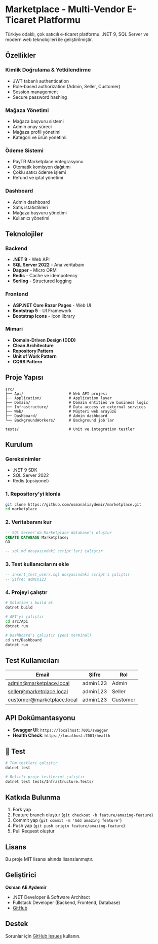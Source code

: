 # Marketplace - Multi-Vendor E-Ticaret Platformu

Türkiye odaklı, çok satıcılı e-ticaret platformu. .NET 9, SQL Server ve modern web teknolojileri ile geliştirilmiştir.

## Özellikler

### Kimlik Doğrulama & Yetkilendirme
- JWT tabanlı authentication
- Role-based authorization (Admin, Seller, Customer)
- Session management
- Secure password hashing

### Mağaza Yönetimi
- Mağaza başvuru sistemi
- Admin onay süreci
- Mağaza profil yönetimi
- Kategori ve ürün yönetimi

### Ödeme Sistemi
- PayTR Marketplace entegrasyonu
- Otomatik komisyon dağıtımı
- Çoklu satıcı ödeme işlemi
- Refund ve iptal yönetimi

### Dashboard
- Admin dashboard
- Satış istatistikleri
- Mağaza başvuru yönetimi
- Kullanıcı yönetimi

##  Teknolojiler

### Backend
- **.NET 9** - Web API
- **SQL Server 2022** - Ana veritabanı
- **Dapper** - Micro ORM
- **Redis** - Cache ve idempotency
- **Serilog** - Structured logging

### Frontend
- **ASP.NET Core Razor Pages** - Web UI
- **Bootstrap 5** - UI Framework
- **Bootstrap Icons** - Icon library

### Mimari
- **Domain-Driven Design (DDD)**
- **Clean Architecture**
- **Repository Pattern**
- **Unit of Work Pattern**
- **CQRS Pattern**

## Proje Yapısı

```
src/
├── Api/                    # Web API projesi
├── Application/            # Application layer
├── Domain/                 # Domain entities ve business logic
├── Infrastructure/         # Data access ve external services
├── Web/                    # Müşteri web arayüzü
├── Dashboard/              # Admin dashboard
└── BackgroundWorkers/      # Background job'lar

tests/                      # Unit ve integration testler
```

## Kurulum

### Gereksinimler
- .NET 9 SDK
- SQL Server 2022
- Redis (opsiyonel)

### 1. Repository'yi klonla
```bash
git clone https://github.com/osmanaliaydemir/marketplace.git
cd marketplace
```

### 2. Veritabanını kur
```sql
-- SQL Server'da Marketplace database'i oluştur
CREATE DATABASE Marketplace;
GO

-- sql.md dosyasındaki script'leri çalıştır
```

### 3. Test kullanıcılarını ekle
```sql
-- insert_test_users.sql dosyasındaki script'i çalıştır
-- Şifre: admin123
```

### 4. Projeyi çalıştır
```bash
# Solution'ı build et
dotnet build

# API'yi çalıştır
cd src/Api
dotnet run

# Dashboard'ı çalıştır (yeni terminal)
cd src/Dashboard
dotnet run
```

## Test Kullanıcıları

| Email | Şifre | Rol |
|-------|-------|-----|
| admin@marketplace.local | admin123 | Admin |
| seller@marketplace.local | admin123 | Seller |
| customer@marketplace.local | admin123 | Customer |

## API Dokümantasyonu

- **Swagger UI**: `https://localhost:7001/swagger`
- **Health Check**: `https://localhost:7001/health`

## 🧪 Test

```bash
# Tüm testleri çalıştır
dotnet test

# Belirli proje testlerini çalıştır
dotnet test tests/Infrastructure.Tests/
```

## Katkıda Bulunma

1. Fork yap
2. Feature branch oluştur (`git checkout -b feature/amazing-feature`)
3. Commit yap (`git commit -m 'Add amazing feature'`)
4. Push yap (`git push origin feature/amazing-feature`)
5. Pull Request oluştur

## Lisans

Bu proje MIT lisansı altında lisanslanmıştır.

## Geliştirici

**Osman Ali Aydemir**
- .NET Developer & Software Architect
- Fullstack Developer (Backend, Frontend, Database)
- [GitHub](https://github.com/osmanaliaydemir)

## Destek

Sorunlar için [GitHub Issues](https://github.com/osmanaliaydemir/marketplace/issues) kullanın.
